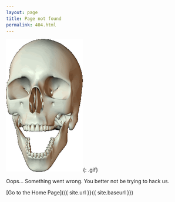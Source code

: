 ```yaml
---
layout: page
title: Page not found
permalink: 404.html
---
```


![Laughing Head](/assets/img/laughingskull.gif){: .gif}

Oops... Something went wrong. You better not be trying to hack us.

[Go to the Home Page]({{ site.url }}{{ site.baseurl }})

